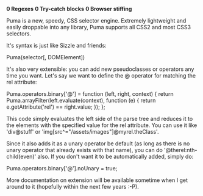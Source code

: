 **0 Regexes**
**0 Try-catch blocks**
**0 Browser stiffing**



Puma is a new, speedy, CSS selector engine. Extremely lightweight and easily droppable into any library, Puma supports all CSS2 and most CSS3 selectors.

It's syntax is just like Sizzle and friends:

Puma(selector[, DOMElement])


It's also very extensible: you can add new pseudoclasses or operators any time you want. Let's say we want to define the @ operator for matching the rel attribute:

Puma.operators.binary['@'] = function (left, right, context) {
    return Puma.arrayFilter(left.evaluate(context), function (e) {
        return e.getAttribute('rel') == right.value;
    });
};

This code simply evaluates the left side of the parse tree and reduces it to the elements with the specified value for the rel attribute. You can use it like 'div@stuff' or 'img[src^="/assets/images"]@myrel.theClass'.

Since it also adds it as a unary operator be default (as long as there is no unary operator that already exists with that name), you can do '@therel:nth-child(even)' also. If you don't want it to be automatically added, simply do:

Puma.operators.binary['@'].noUnary = true;


More documentation on extension will be available sometime when I get around to it (hopefully within the next few years :-P).